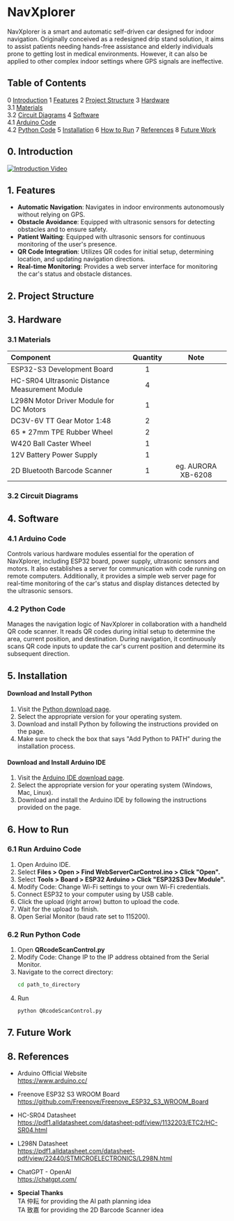 # NavXplorer
NavXplorer is a smart and automatic self-driven car designed for indoor navigation. Originally conceived as a redesigned drip stand solution, it aims to assist patients needing hands-free assistance and elderly individuals prone to getting lost in medical environments. However, it can also be applied to other complex indoor settings where GPS signals are ineffective.

## Table of Contents
0 [Introduction](#0-introduction)
1 [Features](#1-features)
2 [Project Structure](#2-project-structure)
3 [Hardware](#3-hardware) <br>
   3.1 [Materials](#31-materials) <br>
   3.2 [Circuit Diagrams](#32-circuit-diagrams)
4 [Software](#4-software) <br>
   4.1 [Arduino Code](#41-arduino-code) <br>
   4.2 [Python Code](#42-python-code)
5 [Installation](#5-installation)
6 [How to Run](#6-how-to-run)
7 [References](#7-References)
8 [Future Work](#8-Future-Work)

## 0. Introduction
[![Introduction Video](https://img.youtube.com/vi/5Z55hOexmpI/0.jpg)](https://www.youtube.com/watch?v=5Z55hOexmpI)

## 1. Features
- **Automatic Navigation**: Navigates in indoor environments autonomously without relying on GPS.
- **Obstacle Avoidance**: Equipped with ultrasonic sensors for detecting obstacles and to ensure safety.
- **Patient Waiting**: Equipped with ultrasonic sensors for continuous monitoring of the user's presence.
- **QR Code Integration**: Utilizes QR codes for initial setup, determining location, and updating navigation directions.
- **Real-time Monitoring**: Provides a web server interface for monitoring the car's status and obstacle distances.

## 2. Project Structure

## 3. Hardware
### 3.1 Materials
| Component | Quantity | Note
|:-|:-:|:-:|
| ESP32-S3 Development Board | 1 | |
| HC-SR04 Ultrasonic Distance Measurement Module | 4 | |
| L298N Motor Driver Module for DC Motors| 1 | |
| DC3V-6V TT Gear Motor 1:48 | 2 | |
| 65 * 27mm TPE Rubber Wheel | 2 | |
| W420 Ball Caster Wheel | 1 | |
| 12V Battery Power Supply | 1 | |
| 2D Bluetooth Barcode Scanner | 1 | eg. AURORA XB-6208 |

### 3.2 Circuit Diagrams

## 4. Software
### 4.1 Arduino Code
Controls various hardware modules essential for the operation of NavXplorer, including ESP32 board, power supply, ultrasonic sensors and motors. It also establishes a server for communication with code running on remote computers.
Additionally, it provides a simple web server page for real-time monitoring of the car's status and display distances detected by the ultrasonic sensors.

### 4.2 Python Code
Manages the navigation logic of NavXplorer in collaboration with a handheld QR code scanner.
It reads QR codes during initial setup to determine the area, current position, and destination. During navigation, it continuously scans QR code inputs to update the car's current position and determine its subsequent direction.

## 5. Installation
#### Download and Install Python
1. Visit the [Python download page](https://www.python.org/downloads/).
2. Select the appropriate version for your operating system.
3. Download and install Python by following the instructions provided on the page.
4. Make sure to check the box that says "Add Python to PATH" during the installation process.

#### Download and Install Arduino IDE
1. Visit the [Arduino IDE download page](https://support.arduino.cc/hc/en-us/articles/360019833020-Download-and-install-Arduino-IDE).
2. Select the appropriate version for your operating system (Windows, Mac, Linux).
3. Download and install the Arduino IDE by following the instructions provided on the page.

## 6. How to Run

### 6.1 Run Arduino Code

1. Open Arduino IDE.
2. Select **Files > Open > Find WebServerCarControl.ino > Click "Open".**
3. Select **Tools > Board > ESP32 Arduino > Click "ESP32S3 Dev Module".**
4. Modify Code: Change Wi-Fi settings to your own Wi-Fi credentials.
5. Connect ESP32 to your computer using by USB cable.
6. Click the upload (right arrow) button to upload the code.
7. Wait for the upload to finish.
8. Open Serial Monitor (baud rate set to 115200).

### 6.2 Run Python Code

1. Open **QRcodeScanControl.py**
2. Modify Code: Change IP to the IP address obtained from the Serial Monitor.
3. Navigate to the correct directory:
   ```bash
   cd path_to_directory
   ```
4. Run
   ```bash
   python QRcodeScanControl.py
   ```

## 7. Future Work

## 8. References
- Arduino Official Website <br>
  https://www.arduino.cc/
- Freenove ESP32 S3 WROOM Board <br>
  https://github.com/Freenove/Freenove_ESP32_S3_WROOM_Board
- HC-SR04 Datasheet <br>
  https://pdf1.alldatasheet.com/datasheet-pdf/view/1132203/ETC2/HC-SR04.html
- L298N Datasheet <br>
  https://pdf1.alldatasheet.com/datasheet-pdf/view/22440/STMICROELECTRONICS/L298N.html
- ChatGPT - OpenAI <br>
  https://chatgpt.com/
  
- **Special Thanks** <br>
  TA 仲耘 for providing the AI path planning idea <br>
  TA 致嘉 for providing the 2D Barcode Scanner idea

